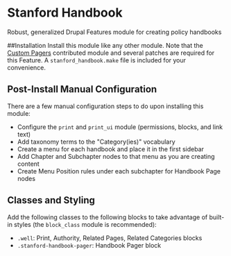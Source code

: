 Stanford Handbook
========================

Robust, generalized Drupal Features module for creating policy handbooks

##Installation
Install this module like any other module. Note that the [Custom Pagers](https://www.drupal.org/project/custom_pagers) contributed module and several patches are required for this Feature. A `stanford_handbook.make` file is included for your convenience.

## Post-Install Manual Configuration
There are a few manual configuration steps to do upon installing this module:

* Configure the `print` and `print_ui` module (permissions, blocks, and link text)
* Add taxonomy terms to the "Category(ies)" vocabulary
* Create a menu for each handbook and place it in the first sidebar
* Add Chapter and Subchapter nodes to that menu as you are creating content
* Create Menu Position rules under each subchapter for Handbook Page nodes

## Classes and Styling
Add the following classes to the following blocks to take advantage of built-in styles (the `block_class` module is recommended):

* `.well`: Print, Authority, Related Pages, Related Categories blocks
*  `.stanford-handbook-pager`: Handbook Pager block 